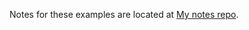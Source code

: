 Notes for these examples are located at  [My notes repo](https://github.com/daviskregers/notes/tree/master/rust).
